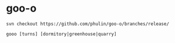 # goo-o

`svn checkout https://github.com/phulin/goo-o/branches/release/`

`gooo [turns] [dormitory|greenhouse|quarry]`
